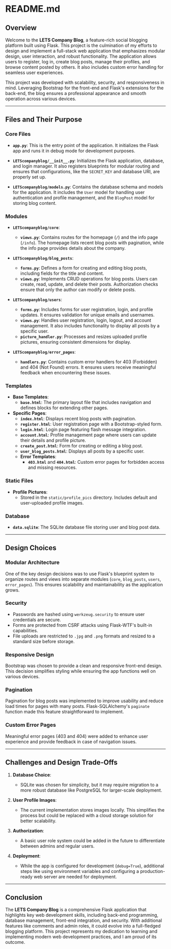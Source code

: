 # README.md

## Overview

Welcome to the **LETS Company Blog**, a feature-rich social blogging platform built using Flask. This project is the culmination of my efforts to design and implement a full-stack web application that emphasizes modular design, user interaction, and robust functionality. The application allows users to register, log in, create blog posts, manage their profiles, and browse content posted by others. It also includes custom error handling for seamless user experiences.

This project was developed with scalability, security, and responsiveness in mind. Leveraging Bootstrap for the front-end and Flask's extensions for the back-end, the blog ensures a professional appearance and smooth operation across various devices.

---

## Files and Their Purpose

### Core Files
- **`app.py`**:
  This is the entry point of the application. It initializes the Flask app and runs it in debug mode for development purposes.

- **`LETScompanyblog/__init__.py`**:
  Initializes the Flask application, database, and login manager. It also registers blueprints for modular routing and ensures that configurations, like the `SECRET_KEY` and database URI, are properly set up.

- **`LETScompanyblog/models.py`**:
  Contains the database schema and models for the application. It includes the `User` model for handling user authentication and profile management, and the `BlogPost` model for storing blog content.

### Modules
- **`LETScompanyblog/core`**:
  - **`views.py`**: Contains routes for the homepage (`/`) and the info page (`/info`). The homepage lists recent blog posts with pagination, while the info page provides details about the company.

- **`LETScompanyblog/blog_posts`**:
  - **`forms.py`**: Defines a form for creating and editing blog posts, including fields for the title and content.
  - **`views.py`**: Implements CRUD operations for blog posts. Users can create, read, update, and delete their posts. Authorization checks ensure that only the author can modify or delete posts.

- **`LETScompanyblog/users`**:
  - **`forms.py`**: Includes forms for user registration, login, and profile updates. It ensures validation for unique emails and usernames.
  - **`views.py`**: Handles user registration, login, logout, and account management. It also includes functionality to display all posts by a specific user.
  - **`picture_handler.py`**: Processes and resizes uploaded profile pictures, ensuring consistent dimensions for display.

- **`LETScompanyblog/error_pages`**:
  - **`handlers.py`**: Contains custom error handlers for 403 (Forbidden) and 404 (Not Found) errors. It ensures users receive meaningful feedback when encountering these issues.

### Templates
- **Base Templates**:
  - **`base.html`**: The primary layout file that includes navigation and defines blocks for extending other pages.
- **Specific Pages**:
  - **`index.html`**: Displays recent blog posts with pagination.
  - **`register.html`**: User registration page with a Bootstrap-styled form.
  - **`login.html`**: Login page featuring flash message integration.
  - **`account.html`**: Profile management page where users can update their details and profile picture.
  - **`create_post.html`**: Form for creating or editing a blog post.
  - **`user_blog_posts.html`**: Displays all posts by a specific user.
  - **Error Templates**:
    - **`403.html`** and **`404.html`**: Custom error pages for forbidden access and missing resources.

### Static Files
- **Profile Pictures**:
  - Stored in the `static/profile_pics` directory. Includes default and user-uploaded profile images.

### Database
- **`data.sqlite`**:
  The SQLite database file storing user and blog post data.

---

## Design Choices

### Modular Architecture
One of the key design decisions was to use Flask's blueprint system to organize routes and views into separate modules (`core`, `blog_posts`, `users`, `error_pages`). This ensures scalability and maintainability as the application grows.

### Security
- Passwords are hashed using `werkzeug.security` to ensure user credentials are secure.
- Forms are protected from CSRF attacks using Flask-WTF's built-in capabilities.
- File uploads are restricted to `.jpg` and `.png` formats and resized to a standard size before storage.

### Responsive Design
Bootstrap was chosen to provide a clean and responsive front-end design. This decision simplifies styling while ensuring the app functions well on various devices.

### Pagination
Pagination for blog posts was implemented to improve usability and reduce load times for pages with many posts. Flask-SQLAlchemy's `paginate` function made this feature straightforward to implement.

### Custom Error Pages
Meaningful error pages (403 and 404) were added to enhance user experience and provide feedback in case of navigation issues.

---

## Challenges and Design Trade-Offs
1. **Database Choice**:
   - SQLite was chosen for simplicity, but it may require migration to a more robust database like PostgreSQL for larger-scale deployment.

2. **User Profile Images**:
   - The current implementation stores images locally. This simplifies the process but could be replaced with a cloud storage solution for better scalability.

3. **Authorization**:
   - A basic user role system could be added in the future to differentiate between admins and regular users.

4. **Deployment**:
   - While the app is configured for development (`debug=True`), additional steps like using environment variables and configuring a production-ready web server are needed for deployment.

---

## Conclusion
The **LETS Company Blog** is a comprehensive Flask application that highlights key web development skills, including back-end programming, database management, front-end integration, and security. With additional features like comments and admin roles, it could evolve into a full-fledged blogging platform. This project represents my dedication to learning and implementing modern web development practices, and I am proud of its outcome.

